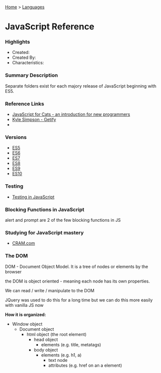 [Home](../) > [Languages](../languages/)

# JavaScript Reference

### Highlights

- Created:
- Created By:
- Characteristics:

### Summary Description

Separate folders exist for each majory release of JavaScript beginning with ES5.

### Reference Links

- [JavaScript for Cats - an introduction for new programmers](http://jsforcats.com/)
- [Kyle Simpson - Getify](https://me.getify.com/)
-

### Versions

- [ES5](ES5/)
- [ES6](ES6/)
- [ES7](ES7/)
- [ES8](ES8/)
- [ES9](ES9/)
- [ES10](ES10/)

### Testing

- [Testing in JavaScript](./Testing/)

### Blocking Functions in JavaScript

alert and prompt are 2 of the few blocking functions in JS

### Studying for JavaScript mastery

- [CRAM.com](https://www.cram.com/flashcards/javascript-6663138)

### The DOM

DOM - Document Object Model. It is a tree of nodes or elements by the browser

the DOM is object oriented - meaning each node has its own properties.

We can read / write / manipulate to the DOM

JQuery was used to do this for a long time but we can do this more easily with vanilla JS now

**How it is organized:**

- Window object
  - Document object
    - html object (the root element)
      - head object
        - elements (e.g. title, metatags)
      - body object
        - elements (e.g. h1, a)
          - text node
          - attributes (e.g. href on an a element)
